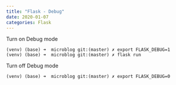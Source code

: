 ```yaml
---
title: "Flask - Debug"
date: 2020-01-07
categories: Flask
---
```


Turn on Debug mode
```
(venv) (base) ➜  microblog git:(master) ✗ export FLASK_DEBUG=1
(venv) (base) ➜  microblog git:(master) ✗ flask run   
```

Turn off Debug mode
```
(venv) (base) ➜  microblog git:(master) ✗ export FLASK_DEBUG=0  
```
